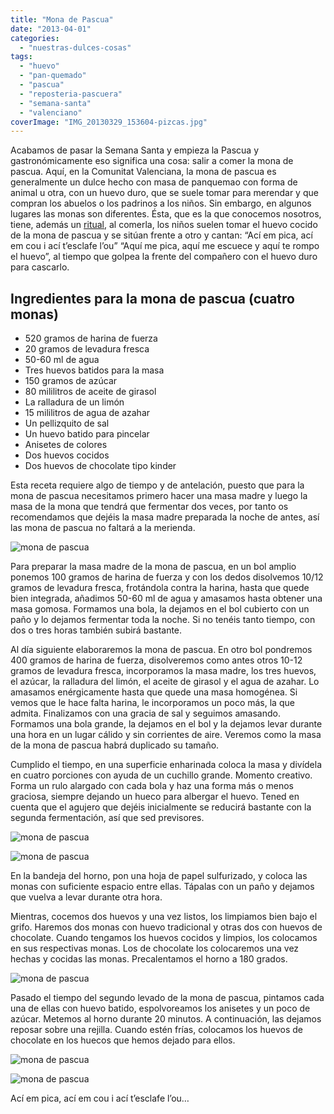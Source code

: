 ```yaml
---
title: "Mona de Pascua"
date: "2013-04-01"
categories:
  - "nuestras-dulces-cosas"
tags:
  - "huevo"
  - "pan-quemado"
  - "pascua"
  - "reposteria-pascuera"
  - "semana-santa"
  - "valenciano"
coverImage: "IMG_20130329_153604-pizcas.jpg"
---
```


Acabamos de pasar la Semana Santa y empieza la Pascua y gastronómicamente eso significa una cosa: salir a comer la mona de pascua. Aquí, en la Comunitat Valenciana, la mona de pascua es generalmente un dulce hecho con masa de panquemao con forma de animal u otra, con un huevo duro, que se suele tomar para merendar y que compran los abuelos o los padrinos a los niños. Sin embargo, en algunos lugares las monas son diferentes. Ésta, que es la que conocemos nosotros, tiene, además un [ritual](/gastronomia-pascuera/ "Gastronomía pascuera"), al comerla, los niños suelen tomar el huevo cocido de la mona de pascua y se sitúan frente a otro y cantan: “Ací em pica, ací em cou i ací t’esclafe l’ou” “Aquí me pica, aquí me escuece y aquí te rompo el huevo”, al tiempo que golpea la frente del compañero con el huevo duro para cascarlo.

## Ingredientes para la mona de pascua (cuatro monas)

- 520 gramos de harina de fuerza
- 20 gramos de levadura fresca
- 50-60 ml de agua
- Tres huevos batidos para la masa
- 150 gramos de azúcar
- 80 mililitros de aceite de girasol
- La ralladura de un limón
- 15 mililitros de agua de azahar
- Un pellizquito de sal
- Un huevo batido para pincelar
- Anisetes de colores
- Dos huevos cocidos
- Dos huevos de chocolate tipo kinder

Esta receta requiere algo de tiempo y de antelación, puesto que para la mona de pascua necesitamos primero hacer una masa madre y luego la masa de la mona que tendrá que fermentar dos veces, por tanto os recomendamos que dejéis la masa madre preparada la noche de antes, así las mona de pascua no faltará a la merienda.

![mona de pascua](images/IMG_6066-pizcas.jpg "mona de pascua (pizcas)")

Para preparar la masa madre de la mona de pascua, en un bol amplio ponemos 100 gramos de harina de fuerza y con los dedos disolvemos 10/12 gramos de levadura fresca, frotándola contra la harina, hasta que quede bien integrada, añadimos 50-60 ml de agua y amasamos hasta obtener una masa gomosa. Formamos una bola, la dejamos en el bol cubierto con un paño y lo dejamos fermentar toda la noche. Si no tenéis tanto tiempo, con dos o tres horas también subirá bastante.

Al día siguiente elaboraremos la mona de pascua. En otro bol pondremos 400 gramos de harina de fuerza, disolveremos como antes otros 10-12 gramos de levadura fresca, incorporamos la masa madre, los tres huevos, el azúcar, la ralladura del limón, el aceite de girasol y el agua de azahar. Lo amasamos enérgicamente hasta que quede una masa homogénea. Si vemos que le hace falta harina, le incorporamos un poco más, la que admita. Finalizamos con una gracia de sal y seguimos amasando. Formamos una bola grande, la dejamos en el bol y la dejamos levar durante una hora en un lugar cálido y sin corrientes de aire. Veremos como la masa de la mona de pascua habrá duplicado su tamaño.

Cumplido el tiempo, en una superficie enharinada coloca la masa y divídela en cuatro porciones con ayuda de un cuchillo grande. Momento creativo. Forma un rulo alargado con cada bola y haz una forma más o menos graciosa, siempre dejando un hueco para albergar el huevo. Tened en cuenta que el agujero que dejéis inicialmente se reducirá bastante con la segunda fermentación, así que sed previsores.

![mona de pascua](images/IMG_6070-pizcas.jpg "mona de pascua(pizcas)")

![mona de pascua](images/IMG_6071-pizcas.jpg "mona de pascua (pizcas)")

En la bandeja del horno, pon una hoja de papel sulfurizado, y coloca las monas con suficiente espacio entre ellas. Tápalas con un paño y dejamos que vuelva a levar durante otra hora.

Mientras, cocemos dos huevos y una vez listos, los limpiamos bien bajo el grifo. Haremos dos monas con huevo tradicional y otras dos con huevos de chocolate. Cuando tengamos los huevos cocidos y limpios, los colocamos en sus respectivas monas. Los de chocolate los colocaremos una vez hechas y cocidas las monas. Precalentamos el horno a 180 grados.

![mona de pascua](images/IMG_6077-pizcas.jpg "mona de pascua (pizcas)")

Pasado el tiempo del segundo levado de la mona de pascua, pintamos cada una de ellas con huevo batido, espolvoreamos los anisetes y un poco de azúcar. Metemos al horno durante 20 minutos. A continuación, las dejamos reposar sobre una rejilla. Cuando estén frías, colocamos los huevos de chocolate en los huecos que hemos dejado para ellos.

![mona de pascua](images/IMG_6081-pizcas.jpg "mona de pascua (pizcas)")

![mona de pascua](images/IMG_20130329_153604-pizcas.jpg "mona de pascua(pizcas)")

Ací em pica, ací em cou i ací t’esclafe l’ou…
